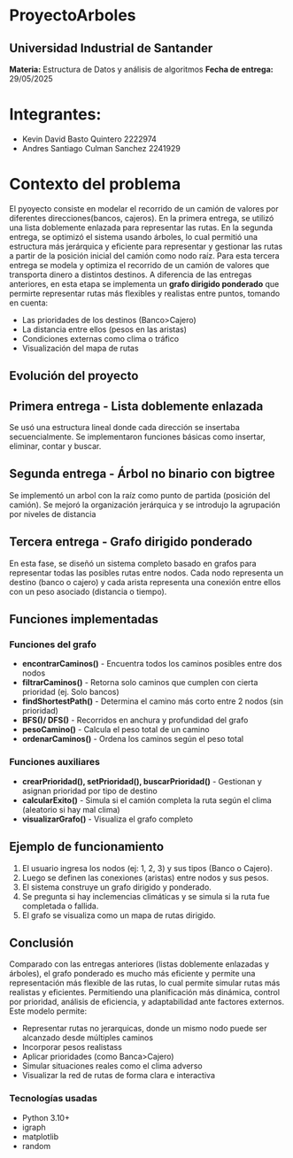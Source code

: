 # ProyectoArboles
## Universidad Industrial de Santander
**Materia:** Estructura de Datos y análisis de algoritmos
**Fecha de entrega:** 29/05/2025

# Integrantes:
- Kevin David Basto Quintero 2222974
- Andres Santiago Culman Sanchez 2241929

# Contexto del problema
El pyoyecto consiste en modelar el recorrido de un camión de valores por diferentes direcciones(bancos, cajeros). En la primera entrega, se utilizó una lista doblemente enlazada para representar las rutas. En la segunda entrega, se optimizó el sistema usando árboles, lo cual permitió una estructura más jerárquica y eficiente para representar y gestionar las rutas a partir de la posición inicial del camión como nodo raíz. Para esta tercera entrega se modela y optimiza el recorrido de un camión de valores que transporta dinero a distintos destinos. A diferencia de las entregas anteriores, en esta etapa se implementa un **grafo dirigido ponderado** que permirte representar rutas más flexibles y realistas entre puntos, tomando en cuenta:
- Las prioridades de los destinos (Banco>Cajero)
- La distancia entre ellos (pesos en las aristas)
- Condiciones externas como clima o tráfico
- Visualización del mapa de rutas

## Evolución del proyecto

## Primera entrega - Lista doblemente enlazada
Se usó una estructura lineal donde cada dirección se insertaba secuencialmente. Se implementaron funciones básicas como insertar, eliminar, contar y buscar.
## Segunda entrega - Árbol no binario con bigtree
Se implementó un arbol con la raíz como punto de partida (posición del camión). Se mejoró la organización jerárquica y se introdujo la agrupación por niveles de distancia
## Tercera entrega - Grafo dirigido ponderado
En esta fase, se diseñó un sistema completo basado en grafos para representar todas las posibles rutas entre nodos. Cada nodo representa un destino (banco o cajero) y cada arista representa una conexión entre ellos con un peso asociado (distancia o tiempo).

## Funciones implementadas

### Funciones del grafo
- **encontrarCaminos()** - Encuentra todos los caminos posibles entre dos nodos
- **filtrarCaminos()** - Retorna solo caminos que cumplen con cierta prioridad (ej. Solo bancos)
- **findShortestPath()** - Determina el camino más corto entre 2 nodos (sin prioridad)
- **BFS()/ DFS()** - Recorridos en anchura y profundidad del grafo
- **pesoCamino()** - Calcula el peso total de un camino
- **ordenarCaminos()** - Ordena los caminos según el peso total

### Funciones auxiliares
- **crearPrioridad(), setPrioridad(), buscarPrioridad()** - Gestionan y asignan prioridad por tipo de destino
-  **calcularExito()** - Simula si el camión completa la ruta según el clima (aleatorio si hay mal clima)
- **visualizarGrafo()** - Visualiza el grafo completo

## Ejemplo de funcionamiento

1. El usuario ingresa los nodos (ej: 1, 2, 3) y sus tipos (Banco o Cajero).
2. Luego se definen las conexiones (aristas) entre nodos y sus pesos.
3. El sistema construye un grafo dirigido y ponderado.
4. Se pregunta si hay inclemencias climáticas y se simula si la ruta fue completada o fallida.
5. El grafo se visualiza como un mapa de rutas dirigido.

## Conclusión
Comparado con las entregas anteriores (listas doblemente enlazadas y árboles), el grafo ponderado es mucho más eficiente y permite una representación más flexible de las rutas, lo cual permite simular rutas más realistas y eficientes. Permitiendo una planificación más dinámica, control por prioridad, análisis de eficiencia, y adaptabilidad ante factores externos.
Este modelo permite:
- Representar rutas no jerarquicas, donde un mismo nodo puede ser alcanzado desde múltiples caminos
- Incorporar pesos realistass
- Aplicar prioridades (como Banca>Cajero)
- Simular situaciones reales como el clima adverso
- Visualizar la red de rutas de forma clara e interactiva
### Tecnologías usadas
- Python 3.10+
- igraph
- matplotlib
- random